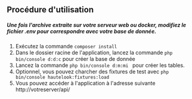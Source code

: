 ## Procédure d'utilisation

##### Une fois l'archive extraite sur votre serveur web ou docker, modifiez le fichier .env pour correspondre avec votre base de donnée.


1. Exécutez la commande `composer install`
2. Dans le dossier racine de l'application, lancez la commande  `php bin/console d:d:c` pour créer la base de donnée
3. Lancez la commande `php bin/console d:m:mi ` pour créer les tables.
4. Optionnel, vous pouvez charcher des fixtures de test avec `php bin/console hautelook:fixtures:load`
5. Vous pouvez accéder à l'application à l'adresse suivante http://votreserver/api/
